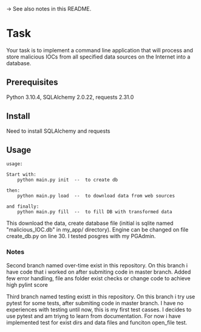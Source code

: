 -> See also notes in this README.

# Task 
Your task is to implement a command line application that will process and store
malicious IOCs from all specified data sources on the Internet into a database.

## Prerequisites
Python 3.10.4, SQLAlchemy 2.0.22, requests 2.31.0

## Install 
Need to install SQLAlchemy and requests

## Usage
```
usage:

Start with:
    python main.py init  --  to create db

then:
    python main.py load  --  to download data from web sources

and finally:
    python main.py fill  --  to fill DB with transformed data
```

This download the data, create database file (initial is sqlite named "malicious_IOC.db" in my_app/ directory).
Engine can be changed on file create_db.py on line 30.
I tested posgres with my PGAdmin.

### Notes
Second branch named over-time exist in this repository.
On this branch i have code that i worked on after submiting code in master branch.
Added few error handling, file ans folder exist checks or change code to achieve high pylint score

Third branch named testing existt in this repository.
On this branch i try use pytest for some tests, after submiting code in master branch.
I have no experiences with testing until now, this is my first test casses.
I decides to use pytest and am triyng to learn from documentation.
For now i have implemented test for exist dirs and data files and funciton open_file test.
